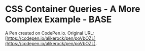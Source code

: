 # CSS Container Queries - A More Complex Example - BASE

A Pen created on CodePen.io. Original URL: [https://codepen.io/alikerock/pen/poVbOZL](https://codepen.io/alikerock/pen/poVbOZL).

